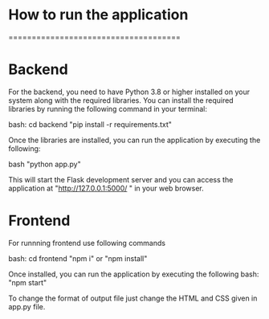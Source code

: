 # How to run the application
=====================================
# Backend

For the backend, you need to have Python 3.8 or higher installed on your system
along with the required libraries. You can install the required libraries by running the
following command in your terminal:


bash:
cd backend
"pip install -r requirements.txt"

Once the libraries are installed, you can run the application by executing the following:

bash
"python app.py"

This will start the Flask development server and you can access the application at "http://127.0.0.1:5000/ " in your web browser.


# Frontend

For runnning frontend use following commands

bash:
cd frontend
"npm i" or "npm install"

Once installed, you can run the application by executing the following
bash:
"npm start"

To change the format of output file just change the HTML and CSS given in app.py file.
